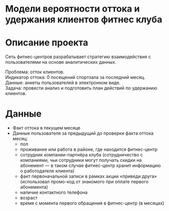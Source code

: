 # Модели вероятности оттока и удержания клиентов фитнес клуба

# Описание проекта
Сеть фитнес-центров разрабатывает стратегию взаимодействия с пользователями на основе аналитических данных.

Проблема: отток клиентов.    
Индикатор оттока: 0 посещений спортзала за последний месяц.   
Данные: анкеты пользователей в электронном виде.    
Задача: провести анализ и подготовить план действий по удержанию клиентов.   

# Данные
- Факт оттока в текущем месяце
- Данные пользователя за предыдущий до проверки факта оттока месяц:
    - пол
    - проживание или работа в районе, где находится фитнес-центр
    - сотрудник компании-партнёра клуба (сотрудничество с компаниями, чьи сотрудники могут получать скидки на абонемент — в таком случае фитнес-центр хранит информацию о работодателе клиента)
    - факт первоначальной записи в рамках акции «приведи друга» (использовал промо-код от знакомого при оплате первого абонемента)
    - наличие контактного телефона
    - возраст
    - время с момента первого обращения в фитнес-центр (в месяцах)
